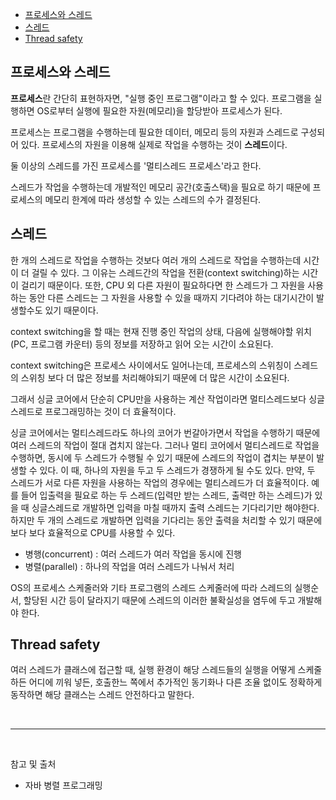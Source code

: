- [프로세스와 스레드](#프로세스와-스레드)
- [스레드](#스레드)
- [Thread safety](#thread-safety)

## 프로세스와 스레드
**프로세스**란 간단히 표현하자면, "실행 중인 프로그램"이라고 할 수 있다. 프로그램을 실행하면 OS로부터 실행에 필요한 자원(메모리)을 할당받아 프로세스가 된다.

프로세스는 프로그램을 수행하는데 필요한 데이터, 메모리 등의 자원과 스레드로 구성되어 있다. 프로세스의 자원을 이용해 실제로 작업을 수행하는 것이 **스레드**이다.

둘 이상의 스레드를 가진 프로세스를 '멀티스레드 프로세스'라고 한다.

스레드가 작업을 수행하는데 개발적인 메모리 공간(호출스택)을 필요로 하기 때문에 프로세스의 메모리 한계에 따라 생성할 수 있는 스레드의 수가 결정된다.

## 스레드
한 개의 스레드로 작업을 수행하는 것보다 여러 개의 스레드로 작업을 수행하는데 시간이 더 걸릴 수 있다. 그 이유는 스레드간의 작업을 전환(context switching)하는 시간이 걸리기 때문이다. 또한, CPU 외 다른 자원이 필요하다면 한 스레드가 그 자원을 사용하는 동안 다른 스레드는 그 자원을 사용할 수 있을 때까지 기다려야 하는 대기시간이 발생할수도 있기 때문이다.

context switching을 할 때는 현재 진행 중인 작업의 상태, 다음에 실행해야할 위치(PC, 프로그램 카운터) 등의 정보를 저장하고 읽어 오는 시간이 소요된다. 

context switching은 프로세스 사이에서도 일어나는데, 프로세스의 스위칭이 스레드의 스위칭 보다 더 많은 정보를 처리해야되기 때문에 더 많은 시간이 소요된다.

그래서 싱글 코어에서 단순히 CPU만을 사용하는 계산 작업이라면 멀티스레드보다 싱글스레드로 프로그래밍하는 것이 더 효율적이다.

싱글 코어에서는 멀티스레드라도 하나의 코어가 번갈아가면서 작업을 수행하기 때문에 여러 스레드의 작업이 절대 겹치지 않는다. 그러나 멀티 코어에서 멀티스레드로 작업을 수행하면, 동시에 두 스레드가 수행될 수 있기 때문에 스레드의 작업이 겹치는 부분이 발생할 수 있다. 이 때, 하나의 자원을 두고 두 스레드가 경쟁하게 될 수도 있다.
만약, 두 스레드가 서로 다른 자원을 사용하는 작업의 경우에는 멀티스레드가 더 효율적이다. 예를 들어 입출력을 필요로 하는 두 스레드(입력만 받는 스레드, 출력만 하는 스레드)가 있을 때 싱글스레드로 개발하면 입력을 마칠 때까지 출력 스레드는 기다리기만 해야한다. 하지만 두 개의 스레드로 개발하면 입력을 기다리는 동안 출력을 처리할 수 있기 때문에 보다 보다 효율적으로 CPU를 사용할 수 있다.

- 병행(concurrent) : 여러 스레드가 여러 작업을 동시에 진행
- 병렬(parallel) : 하나의 작업을 여러 스레드가 나눠서 처리

OS의 프로세스 스케줄러와 기타 프로그램의 스레드 스케줄러에 따라 스레드의 실행순서, 할당된 시간 등이 달라지기 때문에 스레드의 이러한 불확실성을 염두에 두고 개발해야 한다.

## Thread safety
여러 스레드가 클래스에 접근할 때, 실행 환경이 해당 스레드들의 실행을 어떻게 스케줄하든 어디에 끼워 넣든, 호출한느 쪽에서 추가적인 동기화나 다른 조율 없이도 정확하게 동작하면 해당 클래스는 스레드 안전하다고 말한다.

<br/>

---

<br/>

참고 및 출처
- 자바 병렬 프로그래밍